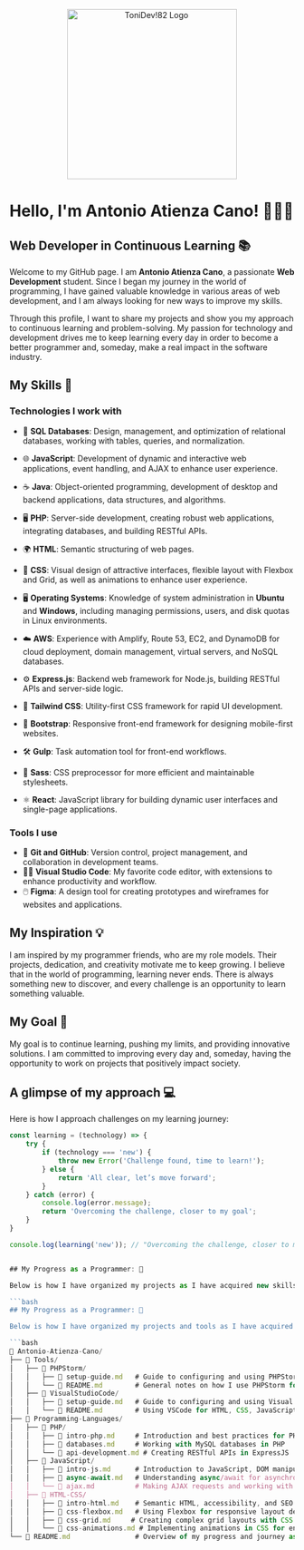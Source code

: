 
<p align="center">
  <img src="https://i.postimg.cc/156rTPtc/Toni-Dev-Logo.png" alt="ToniDev!82  Logo" width="300"/>
</p>


# Hello, I'm Antonio Atienza Cano! 👨‍💻🚀

## Web Developer in Continuous Learning 📚

Welcome to my GitHub page. I am **Antonio Atienza Cano**, a passionate **Web Development** student. Since I began my journey in the world of programming, I have gained valuable knowledge in various areas of web development, and I am always looking for new ways to improve my skills.

Through this profile, I want to share my projects and show you my approach to continuous learning and problem-solving. My passion for technology and development drives me to keep learning every day in order to become a better programmer and, someday, make a real impact in the software industry.

## My Skills 🌱

### Technologies I work with

- 💾 **SQL Databases**: Design, management, and optimization of relational databases, working with tables, queries, and normalization.  
- 🌐 **JavaScript**: Development of dynamic and interactive web applications, event handling, and AJAX to enhance user experience.  
- ☕ **Java**: Object-oriented programming, development of desktop and backend applications, data structures, and algorithms.  
- 🖥️ **PHP**: Server-side development, creating robust web applications, integrating databases, and building RESTful APIs.  
- 🌍 **HTML**: Semantic structuring of web pages.  
- 🎨 **CSS**: Visual design of attractive interfaces, flexible layout with Flexbox and Grid, as well as animations to enhance user experience.  
- 🖥️ **Operating Systems**: Knowledge of system administration in **Ubuntu** and **Windows**, including managing permissions, users, and disk quotas in Linux environments.  

- ☁️ **AWS**: Experience with Amplify, Route 53, EC2, and DynamoDB for cloud deployment, domain management, virtual servers, and NoSQL databases.  
- ⚙️ **Express.js**: Backend web framework for Node.js, building RESTful APIs and server-side logic.  
- 🎨 **Tailwind CSS**: Utility-first CSS framework for rapid UI development.  
- 📐 **Bootstrap**: Responsive front-end framework for designing mobile-first websites.  
- 🛠️ **Gulp**: Task automation tool for front-end workflows.  
- 💅 **Sass**: CSS preprocessor for more efficient and maintainable stylesheets.  
- ⚛️ **React**: JavaScript library for building dynamic user interfaces and single-page applications.


### Tools I use

- 🧰 **Git and GitHub**: Version control, project management, and collaboration in development teams.
- 🧑‍💻 **Visual Studio Code**: My favorite code editor, with extensions to enhance productivity and workflow.
- 🖱️ **Figma**: A design tool for creating prototypes and wireframes for websites and applications.

## My Inspiration 💡

I am inspired by my programmer friends, who are my role models. Their projects, dedication, and creativity motivate me to keep growing. I believe that in the world of programming, learning never ends. There is always something new to discover, and every challenge is an opportunity to learn something valuable.

## My Goal 🎯

My goal is to continue learning, pushing my limits, and providing innovative solutions. I am committed to improving every day and, someday, having the opportunity to work on projects that positively impact society.

## A glimpse of my approach 💻

Here is how I approach challenges on my learning journey:

```javascript
const learning = (technology) => {
    try {
        if (technology === 'new') {
            throw new Error('Challenge found, time to learn!');
        } else {
            return 'All clear, let’s move forward';
        }
    } catch (error) {
        console.log(error.message);
        return 'Overcoming the challenge, closer to my goal';
    }
}

console.log(learning('new')); // "Overcoming the challenge, closer to my goal"


## My Progress as a Programmer: 🌳

Below is how I have organized my projects as I have acquired new skills:

```bash
## My Progress as a Programmer: 🌳

Below is how I have organized my projects and tools as I have acquired new skills:

```bash
📂 Antonio-Atienza-Cano/
├── 📂 Tools/
│   ├── 📂 PHPStorm/
│   │   ├── 📄 setup-guide.md   # Guide to configuring and using PHPStorm for PHP development
│   │   └── 📄 README.md        # General notes on how I use PHPStorm for backend and full-stack development
│   ├── 📂 VisualStudioCode/
│   │   ├── 📄 setup-guide.md   # Guide to configuring and using Visual Studio Code for web development
│   │   └── 📄 README.md        # Using VSCode for HTML, CSS, JavaScript, and PHP projects
├── 📂 Programming-Languages/
│   ├── 📂 PHP/
│   │   ├── 📄 intro-php.md     # Introduction and best practices for PHP development
│   │   ├── 📄 databases.md     # Working with MySQL databases in PHP
│   │   └── 📄 api-development.md # Creating RESTful APIs in ExpressJS
│   ├── 📂 JavaScript/
│   │   ├── 📄 intro-js.md      # Introduction to JavaScript, DOM manipulation, and event handling
│   │   ├── 📄 async-await.md   # Understanding async/await for asynchronous programming
│   │   └── 📄 ajax.md          # Making AJAX requests and working with APIs in JavaScript
│   ├── 📂 HTML-CSS/
│   │   ├── 📄 intro-html.md    # Semantic HTML, accessibility, and SEO basics
│   │   ├── 📄 css-flexbox.md   # Using Flexbox for responsive layout design
│   │   ├── 📄 css-grid.md     # Creating complex grid layouts with CSS Grid
│   │   └── 📄 css-animations.md # Implementing animations in CSS for enhanced user experience
└── 📄 README.md                # Overview of my progress and journey as a web developer

